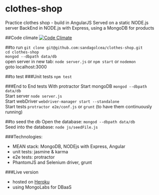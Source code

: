 # clothes-shop
Practice clothes shop - build in AngularJS
Served on a static NODE.js server
BackEnd in NODE.js with Express, using a MongoDB for products

##Code climate
[![Code Climate](https://codeclimate.com/github/sandagolcea/clothes-shop/badges/gpa.svg)](https://codeclimate.com/github/sandagolcea/clothes-shop)

##to run
`git clone git@github.com:sandagolcea/clothes-shop.git`    
`cd clothes-shop`  
`mongod --dbpath data/db`  
open server in new tab: `node server.js` or `npm start` or `nodemon`  
goto localhost:3000  

##to test
###Unit tests
`npm test`  

###End to End tests
With protractor
Start mongoDB `mongod --dbpath data/db`  
Start server `node server.js`  
Start webDriver `webdriver-manager start --standalone`  
Start tests `protractor e2e/conf.js` or `grunt` (to have them continuously running)  


##to seed the db
Open the database: `mongod --dbpath data/db`  
Seed into the database: `node js/seedFile.js`  

###Technologies:
- MEAN stack: MongoDB, NODEjs with Express, Angular
- unit tests: jasmine & karma
- e2e tests: protractor
- PhantomJS and Selenium driver, grunt

###Live version
- hosted on [Heroku](https://clothes-shop.herokuapp.com)
- using MongoLabs for DBaaS
